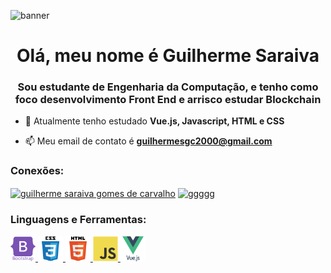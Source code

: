 ![banner](https://user-images.githubusercontent.com/49844284/148474670-fa2c9f21-b263-4e08-a09b-c9a3beb5a7bc.png)

<h1 align="center">Olá, meu nome é Guilherme Saraiva</h1>
<h3 align="center">Sou estudante de Engenharia da Computação, e tenho como foco desenvolvimento Front End e arrisco estudar Blockchain</h3>

- 🌱 Atualmente tenho estudado **Vue.js, Javascript, HTML e CSS**

- 📫 Meu email de contato é **guilhermesgc2000@gmail.com**

<h3 align="left">Conexões:</h3>
<p align="left">
<a href="https://www.linkedin.com/in/guilherme-saraiva-gomes-de-carvalho-61b48b186" target="blank"><img align="center" src="https://raw.githubusercontent.com/rahuldkjain/github-profile-readme-generator/master/src/images/icons/Social/linked-in-alt.svg" alt="guilherme saraiva gomes de carvalho" height="30" width="40" /></a>
<a href="https://www.instagram.com/gsaraivag" target="blank"><img align="center" src="https://raw.githubusercontent.com/rahuldkjain/github-profile-readme-generator/master/src/images/icons/Social/instagram.svg" alt="ggggg" height="30" width="40" /></a>
</p>

<h3 align="left">Linguagens e Ferramentas:</h3>
<p align="left"> <a href="https://getbootstrap.com" target="_blank" rel="noreferrer"> <img src="https://raw.githubusercontent.com/devicons/devicon/master/icons/bootstrap/bootstrap-plain-wordmark.svg" alt="bootstrap" width="40" height="40"/> </a> <a href="https://www.w3schools.com/css/" target="_blank" rel="noreferrer"> <img src="https://raw.githubusercontent.com/devicons/devicon/master/icons/css3/css3-original-wordmark.svg" alt="css3" width="40" height="40"/> </a> <a href="https://www.w3.org/html/" target="_blank" rel="noreferrer"> <img src="https://raw.githubusercontent.com/devicons/devicon/master/icons/html5/html5-original-wordmark.svg" alt="html5" width="40" height="40"/> </a> <a href="https://developer.mozilla.org/en-US/docs/Web/JavaScript" target="_blank" rel="noreferrer"> <img src="https://raw.githubusercontent.com/devicons/devicon/master/icons/javascript/javascript-original.svg" alt="javascript" width="40" height="40"/> </a> <a href="https://vuejs.org/" target="_blank" rel="noreferrer"> <img src="https://raw.githubusercontent.com/devicons/devicon/master/icons/vuejs/vuejs-original-wordmark.svg" alt="vuejs" width="40" height="40"/> </a> </p>
